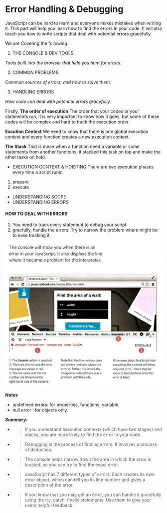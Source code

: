 # Error Handling & Debugging

JavaScript can be hard to learn and everyone makes mistakes when writing it. This part will help you learn how to find the errors in your code. It will also teach you how to write scripts that deal with potential errors gracefully. 

We are Covering the following : 

1. THE CONSOLE & DEV TOOLS

*Tools built into the browser that help you hunt for errors.*

2. COMMON PROBLEMS

*Common sources of errors, and how to solve them.*

3. HANDLING ERRORS

*How code can deal with potential errors gracefully.* 

Firstly, **The order of execution** The order that your codes or your statements run, it is very important to know how it goes, but some of
these codes will be complex and hard to track the execution order.

**Excution Context**
We need to know that there is one global execution context and every function creates a new execution context. 

**The Stack** 
That is mean when a function need a variable or some statements from another functions, it stacked this task on top and make the other tasks on hold.


- EXECUTION CONTEXT & HOISTING 
There are two execution phases every time a script runs:
1. prepare
2. execute
- UNDERSTANDING SCOPE
- UNDERSTANDING ERRORS 

#### HOW TO DEAL WITH ERRORS 
1. You need to track every statement to debug your script.
2. gracfully, handle the errors: Try to narrow the problem where might be to ease tracking it.

![Tracking errors from Console](img10.PNG)


**Notes**
- undefined errors: for properties, functions, variable.
- null error : for objects only.


***Summary:***

* > If you understand execution contexts (which have two stages) and stacks, you are more likely to find the error in your code. 

* > Debugging is the process of finding errors. It involves a process of deduction. 

* > The console helps narrow down the area in which the error is located, so you can try to find the exact error. 

* > JavaScript has 7 different types of errors. Each creates its own error object, which can tell you its line number and gives a
    description of the error. 

* > If you know that you may get an error, you can handle it gracefully using the try, catch, finally statements. Use them to give your
    users helpful feedback.






